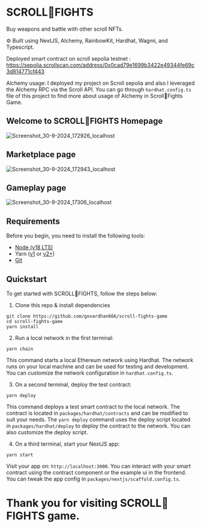 # SCROLL💪FIGHTS
Buy weapons and battle with other scroll NFTs.

⚙️ Built using NextJS, Alchemy, RainbowKit, Hardhat, Wagmi, and Typescript.

Deployed smart contract on scroll sepolia testnet : https://sepolia.scrollscan.com/address/0x0cad79e1699b3422e49344fe69c3d814771cf443

Alchemy usage: I deployed my project on Scroll sepolia and also I leveraged the Alchemy RPC via the Scroll API. You can go through `hardhat.config.ts` file of this project to find more about usage of Alchemy in Scroll💪Fights Game.

## Welcome to SCROLL💪FIGHTS Homepage

![Screenshot_30-9-2024_172926_localhost](https://github.com/user-attachments/assets/1f9eeab7-04be-46ca-ab91-63324fc1ae20)

## Marketplace page

![Screenshot_30-9-2024_172943_localhost](https://github.com/user-attachments/assets/8baddaa5-9f69-4d8a-9b3e-946318f0e1b4)

## Gameplay page

![Screenshot_30-9-2024_17306_localhost](https://github.com/user-attachments/assets/6cddde3e-c602-46ee-bd21-36fecc43f884)

## Requirements

Before you begin, you need to install the following tools:

- [Node (v18 LTS)](https://nodejs.org/en/download/)
- Yarn ([v1](https://classic.yarnpkg.com/en/docs/install/) or [v2+](https://yarnpkg.com/getting-started/install))
- [Git](https://git-scm.com/downloads)

## Quickstart

To get started with SCROLL💪FIGHTS, follow the steps below:

1. Clone this repo & install dependencies

```
git clone https://github.com/govardhan666/scroll-fights-game
cd scroll-fights-game
yarn install
```

2. Run a local network in the first terminal:

```
yarn chain
```

This command starts a local Ethereum network using Hardhat. The network runs on your local machine and can be used for testing and development. You can customize the network configuration in `hardhat.config.ts`.

3. On a second terminal, deploy the test contract:

```
yarn deploy
```

This command deploys a test smart contract to the local network. The contract is located in `packages/hardhat/contracts` and can be modified to suit your needs. The `yarn deploy` command uses the deploy script located in `packages/hardhat/deploy` to deploy the contract to the network. You can also customize the deploy script.

4. On a third terminal, start your NextJS app:

```
yarn start
```

Visit your app on: `http://localhost:3000`. You can interact with your smart contract using the contract component or the example ui in the frontend. You can tweak the app config in `packages/nextjs/scaffold.config.ts`.

# Thank you for visiting SCROLL💪FIGHTS game.
